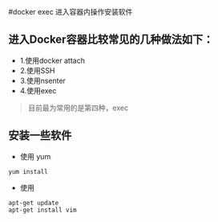 #docker exec 进入容器内操作安装软件

## 进入Docker容器比较常见的几种做法如下：
- 1.使用docker attach
- 2.使用SSH
- 3.使用nsenter
- 4.使用exec

>目前最为常用的是第四种，exec

## 安装一些软件

- 使用 yum

```
yum install 
```

- 使用 
```
apt-get update
apt-get install vim
```

